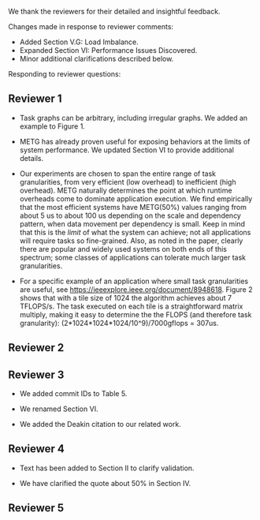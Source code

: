 We thank the reviewers for their detailed and insightful feedback.

Changes made in response to reviewer comments:

  * Added Section V.G: Load Imbalance.
  * Expanded Section VI: Performance Issues Discovered.
  * Minor additional clarifications described below.

Responding to reviewer questions:

## Reviewer 1

  * Task graphs can be arbitrary, including irregular graphs. We added an example to Figure 1.

  * METG has already proven useful for exposing behaviors at the limits of system performance. We updated Section VI to provide additional details.

  * Our experiments are chosen to span the entire range of task granularities, from very efficient (low overhead) to inefficient (high overhead). METG naturally determines the point at which runtime overheads come to dominate application execution. We find empirically that the most efficient systems have METG(50%) values ranging from about 5 us to about 100 us depending on the scale and dependency pattern, when data movement per dependency is small. Keep in mind that this is the *limit* of what the system can achieve; not all applications will require tasks so fine-grained. Also, as noted in the paper, clearly there are popular and widely used systems on both ends of this spectrum; some classes of applications can tolerate much larger task granularities.

  * For a specific example of an application where small task granularities are useful, see https://ieeexplore.ieee.org/document/8948618. Figure 2 shows that with a tile size of 1024 the algorithm achieves about 7 TFLOPS/s. The task executed on each tile is a straightforward matrix multiply, making it easy to determine the the FLOPS (and therefore task granularity): (2\*1024\*1024\*1024/10^9)/7000gflops = 307us.

## Reviewer 2

## Reviewer 3

  * We added commit IDs to Table 5.

  * We renamed Section VI.

  * We added the Deakin citation to our related work.

## Reviewer 4

  * Text has been added to Section II to clarify validation.

  * We have clarified the quote about 50% in Section IV.

## Reviewer 5
